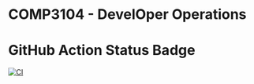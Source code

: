 # COMP3104 - DevelOper Operations

 
# GitHub Action Status Badge
[![CI](https://github.com/SrushtiPatel18/comp3104/actions/workflows/ci.yml/badge.svg)](https://github.com/SrushtiPatel18/comp3104/actions/workflows/ci.yml)